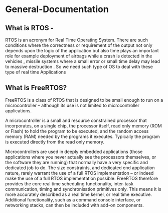 # General-Documentation
## What is RTOS - 
RTOS is an acronym for Real Time Operating System. There are such conditions where the correctness or requirement of the output not only depends upon the logic of the application but also time plays an important role for example deployment of airbags while a crash is detected in the vehicles , missile systems where a small error or small time delay may lead to massive destruction . So we need such type of OS to deal with these type of real time Applications 

## What is FreeRTOS?
FreeRTOS is a class of RTOS that is designed to be small enough to run on a microcontroller – although its use is not limited to microcontroller applications.

A microcontroller is a small and resource constrained processor that incorporates, on a single chip, the processor itself, read only memory (ROM or Flash) to hold the program to be executed, and the random access memory (RAM) needed by the programs it executes. Typically the program is executed directly from the read only memory.

Microcontrollers are used in deeply embedded applications (those applications where you never actually see the processors themselves, or the software they are running) that normally have a very specific and dedicated job to do. The size constraints, and dedicated end application nature, rarely warrant the use of a full RTOS implementation – or indeed make the use of a full RTOS implementation possible. FreeRTOS therefore provides the core real time scheduling functionality, inter-task communication, timing and synchronisation primitives only. This means it is more accurately described as a real time kernel, or real time executive. Additional functionality, such as a command console interface, or networking stacks, can then be included with add-on components.


